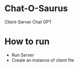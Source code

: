 # Chat-O-Saurus
Client-Server Chat GPT 

# How to run

- Run Server
- Create an instance of client file
